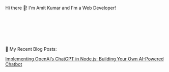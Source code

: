 Hi there 👋!
I'm Amit Kumar and
I'm a Web Developer!


<br><br><br><br><br>





📕 My Recent Blog Posts:

[Implementing OpenAI’s ChatGPT in Node.js: Building Your Own AI-Powered Chatbot](https://medium.com/@amit.6192/implementing-openais-chatgpt-in-node-js-building-your-own-ai-powered-chatbot-afbe03b8b846)
